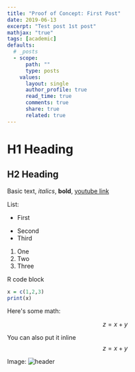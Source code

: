 ```yaml
---
title: "Proof of Concept: First Post"
date: 2019-06-13
excerpt: "Test post 1st post"
mathjax: "true"
tags: [academic]
defaults:
  # _posts
  - scope:
      path: ""
      type: posts
    values:
      layout: single
      author_profile: true
      read_time: true
      comments: true
      share: true
      related: true
---
```


# H1 Heading

## H2 Heading

Basic text, *italics*, **bold**, [youtube link](https://youtube.com)

List:
* First
- Second
- Third

1. One
2. Two
3. Three

R code block
```r
x = c(1,2,3)
print(x)
```

Here's some math:

$$z=x+y$$

You can also put it inline $$z=x+y$$

Image:
<img src="{{ site.url }}{{ site.baseurl }}/images/header.jpg" alt="header">
